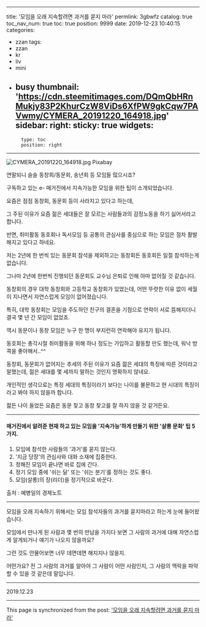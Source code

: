 
---
title: '모임을 오래 지속할려면 과거를 묻지 마라'
permlink: 3gbwfz
catalog: true
toc_nav_num: true
toc: true
position: 9999
date: 2019-12-23 10:40:15
categories:
- zzan
tags:
- zzan
- kr
- liv
- mini
- busy
thumbnail: 'https://cdn.steemitimages.com/DQmQbHRnMukjy83P2KhurCzW8ViDs6XfPW9gkCqw7PAVwmy/CYMERA_20191220_164918.jpg'
sidebar:
    right:
        sticky: true
widgets:
    -
        type: toc
        position: right
---


![CYMERA_20191220_164918.jpg](https://cdn.steemitimages.com/DQmQbHRnMukjy83P2KhurCzW8ViDs6XfPW9gkCqw7PAVwmy/CYMERA_20191220_164918.jpg)
Pixabay


연말되니 슬슬 동창회/동문회, 송년회 등 모임들 많으시죠?

구독하고 있는 e- 매거진에서 지속가능한 모임을 위한 팁이 소개되었습니다.

요즘은 점점 동창회, 동문회 등이 사라지고 있다고 하는데,

그 주된 이유가 요즘 젊은 세대들은 잘 모르는 사람들과의 감정노동을 하기 싫어서라고 합니다.

반면, 취미활동 동호회나 독서모임 등 공통의 관심사를 중심으로 하는 모임은 점차 활발해지고 있다고 하네요.

저는 2년에 한 번씩 있는 동문회 참석을 제외하고는 동창회든 동호회든 일절 참석하는게 없습니다.

그나마 2년에 한번씩 진행되던 동문회도 교수님 은퇴로 인해 아마 없어질 것 같습니다.

동창회의 경우 대학 동창회와 고등학교 동창회가 있었는데, 어떤 뚜렷한 이유 없이 세월이 지나면서 자연스럽게 모임이 없어졌습니다.

특히, 대학 동창회는 모임을 주도하던 친구의 결혼을 기점으로 연락이 서로 뜸해지더니 결국 몇 년 간 모임이 없었죠.

역시 동문이나 동창 모임은 누구 한 명이 부지런히 연락해야 유지가 됩니다.

동호회는 총각시절 취미활동을 위해 하나 정도는 가입하고 활동할 만도 했는데, 워낙 방콕을 좋아해서..^^

동창회, 동문회가 없어지는 추세의 주된 이유가 요즘 젊은 세대의 특징에 따른 것이라고 말했는데, 젊은 세대를 몇 세까지 말하는 것인지 명확하지 않네요.

개인적인 생각으로는 특정 세대의 특징이라기 보다는 나이를 불문하고 현 시대의 특징이라고 봐야 하지 않을까 합니다.

젊든 나이 들었든 요즘은 동문 찾고 동창 찾고를 잘 하지 않을 것 같거든요.

***

#### 매거진에서 알려준 현재 하고 있는 모임을 '지속가능'하게 만들기 위한 '살롱 문화' 팁 5가지.
#### 

1. 모임에 참석한 사람들의 '과거'를 묻지 않는다.
2. '지금 당장'의 관심사와 대화 소재에 집중한다.
3. 정해진 모임이 끝나면 바로 집에 간다.
4. 정기 모임 중에 '쉬는 달' 또는 '쉬는 분기'를 정하는 것도 좋다.
5. 모임(살롱)의 장(리더)을 정기적으로 바꾼다.

출처 : 예병일의 경제노트

***

모임을 오래 지속하기 위해서는 모임 참석자들의 과거를 묻지마라고 하는게 눈에 들어왔습니다.

모임에서 만나게 된 사람과 몇 번의 만남을 가지다 보면 그 사람의 과거에 대해 자연스럽게 알게되거나 얘기가 나오지 않을까요?

그런 것도 안물어보면 너무 데면데면 해지지나 않을지.

어떤가요? 전 그 사람의 과거를 알아야 그 사람이 어떤 사람인지, 그 사람의 맥락을 파악할 수 있을 것 같은데 말입니다.

***

2019.12.23

- - -

This page is synchronized from the post: ['모임을 오래 지속할려면 과거를 묻지 마라'](https://steemit.com/@lucky2015/3gbwfz)
